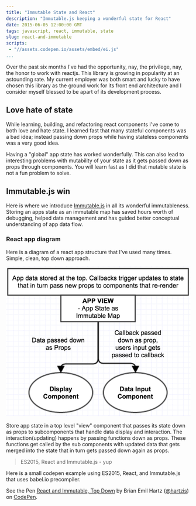 ```yaml
---
title: "Immutable State and React"
description: "Immutable.js keeping a wonderful state for React"
date: 2015-06-05 12:00:00 GMT
tags: javascript, react, immutable, state
slug: react-and-immutable
scripts:
 - "//assets.codepen.io/assets/embed/ei.js"
...
```


Over the past six months I've had the opportunity, nay, the privilege, nay, the honor to work with reactjs.  This library is growing in popularity at an astounding rate.  My current employer was both smart and lucky to have chosen this library as the ground work for its front end architecture and I consider myself blessed to be apart of its development process.

## Love hate of state

While learning, building, and refactoring react components I've come to both love and hate state. I learned fast that many stateful components was a bad idea; instead passing down props while having stateless components was a very good idea.

Having a "global" app state has worked wonderfully. This can also lead to interesting problems with mutability of your state as it gets passed down as props through components. You will learn fast as I did that mutable state is not a fun problem to solve.

## Immutable.js win

Here is where we introduce [Immutable.js](https://facebook.github.io/immutable-js/) in all its wonderful immutableness.  Storing an apps state as an immutable map has saved hours worth of debugging, helped data management and has guided better conceptual understanding of app data flow.

### React app diagram

Here is a diagram of a react app structure that I've used many times. Simple, clean, top down approach.

![Top down React app](/assets/reactApp.png "Top down React App")

Store app state in a top level "view" component that passes its state down as props to subcomponents that handle data display and interaction. The interaction(updating) happens by passing functions down as props. These functions get called by the sub components with updated data that gets merged into the state that in turn gets passed down again as props.

> ES2015, React and Immutable.js - yup

Here is a small codepen example using ES2015, React, and Immutable.js that uses babel.io precompiler.

<p data-height="400" data-theme-id="9092" data-slug-hash="NqwjpN" data-default-tab="result" data-user="hartzis" class='codepen'>See the Pen <a href='http://codepen.io/hartzis/pen/NqwjpN/'>React and Immutable, Top Down</a> by Brian Emil Hartz (<a href='http://codepen.io/hartzis'>@hartzis</a>) on <a href='http://codepen.io'>CodePen</a>.</p>
<script async src="//assets.codepen.io/assets/embed/ei.js"></script>
